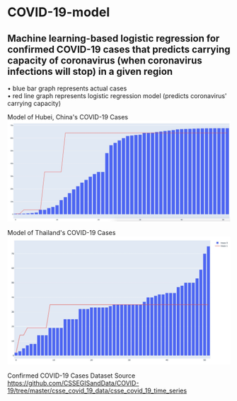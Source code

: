 # COVID-19-model
## Machine learning-based logistic regression for confirmed COVID-19 cases that predicts carrying capacity of coronavirus (when coronavirus infections will stop) in a given region

• blue bar graph represents actual cases <br />
• red line graph represents logistic regression model (predicts coronavirus' carrying capacity) <br />

Model of Hubei, China's COVID-19 Cases
![Logistic Regression Model of Hubei,China's confirmed COVID-19 cases](img/china-model.jpg)

Model of Thailand's COVID-19 Cases
![Logistic Regression Model of Thailand's confirmed COVID-19 cases](img/thailand_model.jpg)

Confirmed COVID-19 Cases Dataset Source
https://github.com/CSSEGISandData/COVID-19/tree/master/csse_covid_19_data/csse_covid_19_time_series
